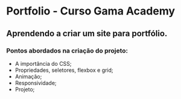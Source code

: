# Portfolio - Curso Gama Academy

## Aprendendo a criar um site para portfólio.

### Pontos abordados na criação do projeto:

* A importância do CSS;
* Propriedades, seletores, flexbox e grid;
* Animação;
* Responsividade;
* Projeto;
